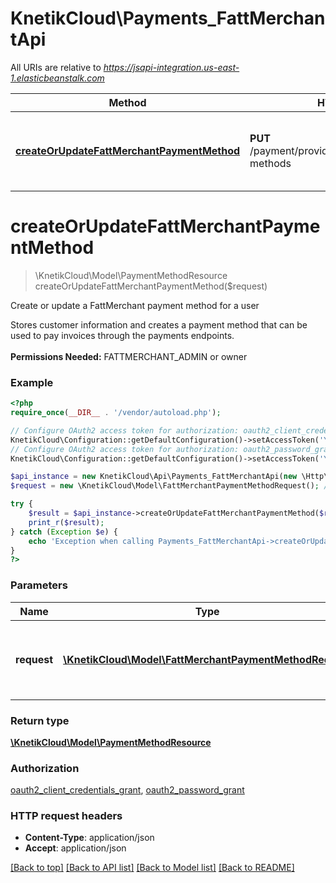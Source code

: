 # KnetikCloud\Payments_FattMerchantApi

All URIs are relative to *https://jsapi-integration.us-east-1.elasticbeanstalk.com*

Method | HTTP request | Description
------------- | ------------- | -------------
[**createOrUpdateFattMerchantPaymentMethod**](Payments_FattMerchantApi.md#createOrUpdateFattMerchantPaymentMethod) | **PUT** /payment/provider/fattmerchant/payment-methods | Create or update a FattMerchant payment method for a user


# **createOrUpdateFattMerchantPaymentMethod**
> \KnetikCloud\Model\PaymentMethodResource createOrUpdateFattMerchantPaymentMethod($request)

Create or update a FattMerchant payment method for a user

Stores customer information and creates a payment method that can be used to pay invoices through the payments endpoints. <br><br><b>Permissions Needed:</b> FATTMERCHANT_ADMIN or owner

### Example
```php
<?php
require_once(__DIR__ . '/vendor/autoload.php');

// Configure OAuth2 access token for authorization: oauth2_client_credentials_grant
KnetikCloud\Configuration::getDefaultConfiguration()->setAccessToken('YOUR_ACCESS_TOKEN');
// Configure OAuth2 access token for authorization: oauth2_password_grant
KnetikCloud\Configuration::getDefaultConfiguration()->setAccessToken('YOUR_ACCESS_TOKEN');

$api_instance = new KnetikCloud\Api\Payments_FattMerchantApi(new \Http\Adapter\Guzzle6\Client());
$request = new \KnetikCloud\Model\FattMerchantPaymentMethodRequest(); // \KnetikCloud\Model\FattMerchantPaymentMethodRequest | Request containing payment method information for user

try {
    $result = $api_instance->createOrUpdateFattMerchantPaymentMethod($request);
    print_r($result);
} catch (Exception $e) {
    echo 'Exception when calling Payments_FattMerchantApi->createOrUpdateFattMerchantPaymentMethod: ', $e->getMessage(), PHP_EOL;
}
?>
```

### Parameters

Name | Type | Description  | Notes
------------- | ------------- | ------------- | -------------
 **request** | [**\KnetikCloud\Model\FattMerchantPaymentMethodRequest**](../Model/FattMerchantPaymentMethodRequest.md)| Request containing payment method information for user | [optional]

### Return type

[**\KnetikCloud\Model\PaymentMethodResource**](../Model/PaymentMethodResource.md)

### Authorization

[oauth2_client_credentials_grant](../../README.md#oauth2_client_credentials_grant), [oauth2_password_grant](../../README.md#oauth2_password_grant)

### HTTP request headers

 - **Content-Type**: application/json
 - **Accept**: application/json

[[Back to top]](#) [[Back to API list]](../../README.md#documentation-for-api-endpoints) [[Back to Model list]](../../README.md#documentation-for-models) [[Back to README]](../../README.md)

